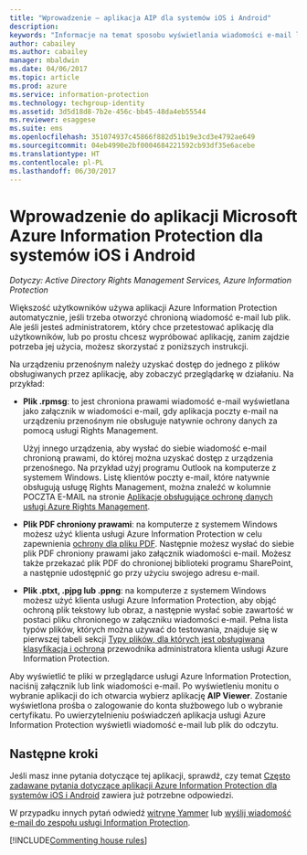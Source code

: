 ```yaml
---
title: "Wprowadzenie — aplikacja AIP dla systemów iOS i Android"
description: 
keywords: "Informacje na temat sposobu wyświetlania wiadomości e-mail lub plików w aplikacji Azure Information Protection dla systemów iOS i Android"
author: cabailey
ms.author: cabailey
manager: mbaldwin
ms.date: 04/06/2017
ms.topic: article
ms.prod: azure
ms.service: information-protection
ms.technology: techgroup-identity
ms.assetid: 3d5d18d8-7b2e-456c-bb45-48da4eb55544
ms.reviewer: esaggese
ms.suite: ems
ms.openlocfilehash: 351074937c45866f882d51b19e3cd3e4792ae649
ms.sourcegitcommit: 04eb4990e2bf0004684221592cb93df35e6acebe
ms.translationtype: HT
ms.contentlocale: pl-PL
ms.lasthandoff: 06/30/2017
---
```

# <a name="get-started-with-the-microsoft-azure-information-protection-app-for-ios-and-android"></a>Wprowadzenie do aplikacji Microsoft Azure Information Protection dla systemów iOS i Android

*Dotyczy: Active Directory Rights Management Services, Azure Information Protection*

Większość użytkowników używa aplikacji Azure Information Protection automatycznie, jeśli trzeba otworzyć chronioną wiadomość e-mail lub plik. Ale jeśli jesteś administratorem, który chce przetestować aplikację dla użytkowników, lub po prostu chcesz wypróbować aplikację, zanim zajdzie potrzeba jej użycia, możesz skorzystać z poniższych instrukcji.

Na urządzeniu przenośnym należy uzyskać dostęp do jednego z plików obsługiwanych przez aplikację, aby zobaczyć przeglądarkę w działaniu. Na przykład:

- **Plik .rpmsg**: to jest chroniona prawami wiadomość e-mail wyświetlana jako załącznik w wiadomości e-mail, gdy aplikacja poczty e-mail na urządzeniu przenośnym nie obsługuje natywnie ochrony danych za pomocą usługi Rights Management. 
    
    Użyj innego urządzenia, aby wysłać do siebie wiadomość e-mail chronioną prawami, do której można uzyskać dostęp z urządzenia przenośnego. Na przykład użyj programu Outlook na komputerze z systemem Windows. Listę klientów poczty e-mail, które natywnie obsługują usługę Rights Management, można znaleźć w kolumnie POCZTA E-MAIL na stronie [Aplikacje obsługujące ochronę danych usługi Azure Rights Management](../get-started/requirements-applications.md).

- **Plik PDF chroniony prawami**: na komputerze z systemem Windows możesz użyć klienta usługi Azure Information Protection w celu zapewnienia [ochrony dla pliku PDF](client-classify-protect.md). Następnie możesz wysłać do siebie plik PDF chroniony prawami jako załącznik wiadomości e-mail. Możesz także przekazać plik PDF do chronionej biblioteki programu SharePoint, a następnie udostępnić go przy użyciu swojego adresu e-mail.

- **Plik .ptxt, .pjpg lub .ppng**: na komputerze z systemem Windows możesz użyć klienta usługi Azure Information Protection, aby objąć ochroną plik tekstowy lub obraz, a następnie wysłać sobie zawartość w postaci pliku chronionego w załączniku wiadomości e-mail. Pełna lista typów plików, których można używać do testowania, znajduje się w pierwszej tabeli sekcji [Typy plików, dla których jest obsługiwana klasyfikacja i ochrona](client-admin-guide-file-types.md#supported-file-types-for-classification-and-protection) przewodnika administratora klienta usługi Azure Information Protection. 

Aby wyświetlić te pliki w przeglądarce usługi Azure Information Protection, naciśnij załącznik lub link wiadomości e-mail. Po wyświetleniu monitu o wybranie aplikacji do ich otwarcia wybierz aplikację **AIP Viewer**. Zostanie wyświetlona prośba o zalogowanie do konta służbowego lub o wybranie certyfikatu. Po uwierzytelnieniu poświadczeń aplikacja usługi Azure Information Protection wyświetli wiadomość e-mail lub plik do odczytu.

## <a name="next-steps"></a>Następne kroki

Jeśli masz inne pytania dotyczące tej aplikacji, sprawdź, czy temat [Często zadawane pytania dotyczące aplikacji Azure Information Protection dla systemów iOS i Android](mobile-app-faq.md) zawiera już potrzebne odpowiedzi. 

W przypadku innych pytań odwiedź [witrynę Yammer](https://www.yammer.com/AskIPTeam) lub [wyślij wiadomość e-mail do zespołu usługi Information Protection](mailto:askIPteam@microsoft.com?subject=Question%20about%20Azure%20Information%20Protection%20app).

[!INCLUDE[Commenting house rules](../includes/houserules.md)]